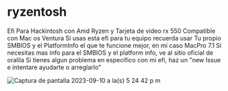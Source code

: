 # ryzentosh
Efi Para Hackintosh con Amd Ryzen y Tarjeta de video rx 550 
Compatible con Mac os Ventura 
Si usas esta efi para tu equipo recuerda usar Tu propio SMBIOS y el PlatformInfo el que te funcione mejor, en mi caso MacPro 7.1
Si necesitas mas info para el SMBIOS y el platform info, ve al sitio oficial de oralila 
Si tienes algun problema en especifico con mi efi, haz un "new Issue e intentare ayudarte o arreglarlo"

![Captura de pantalla 2023-09-10 a la(s) 5 24 42 p m](https://github.com/AriSophDev/ryzentosh/assets/111167233/3b52766d-9e3f-4ff4-a1b5-e54e56e4b356)
